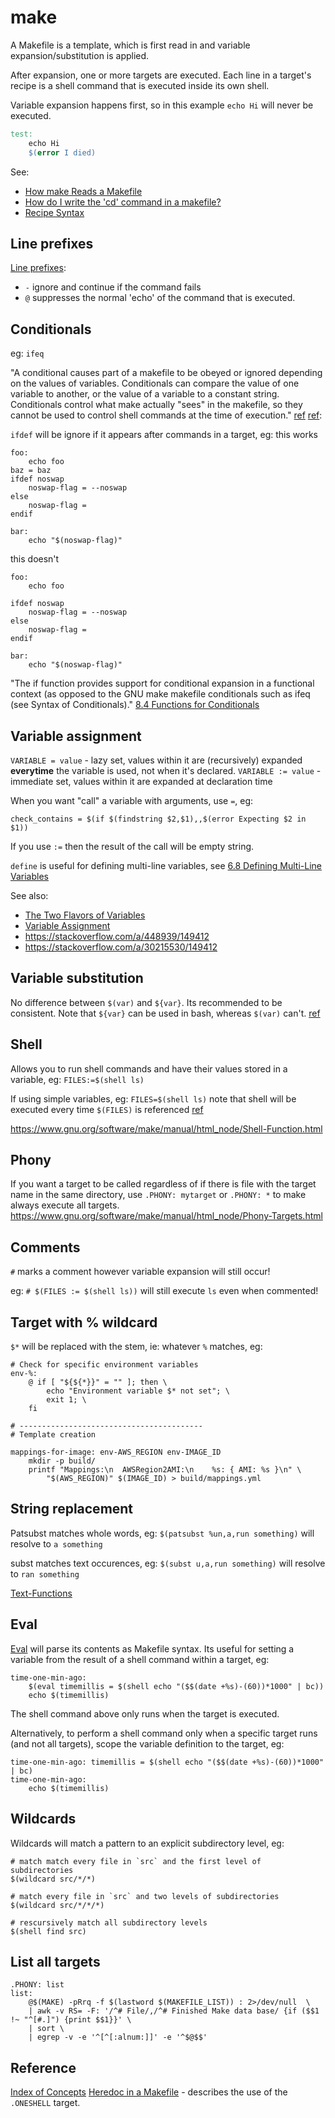 # make

A Makefile is a template, which is first read in and variable expansion/substitution is applied.

After expansion, one or more targets are executed. Each line in a target's recipe is a shell command that is executed inside its own shell.

Variable expansion happens first, so in this example `echo Hi` will never be executed.

```makefile
test:
    echo Hi
    $(error I died)
```

See:

- [How make Reads a Makefile](https://www.gnu.org/software/make/manual/html_node/Reading-Makefiles.html)
- [How do I write the 'cd' command in a makefile?](https://stackoverflow.com/a/1789616/149412)
- [Recipe Syntax](https://www.gnu.org/software/make/manual/html_node/Recipe-Syntax.html)

## Line prefixes

[Line prefixes](https://stackoverflow.com/questions/3477292/what-do-and-do-as-prefixes-to-recipe-lines-in-make):

- `-` ignore and continue if the command fails
- `@` suppresses the normal 'echo' of the command that is executed.

## Conditionals

eg: `ifeq`

"A conditional causes part of a makefile to be obeyed or ignored depending on the values of variables. Conditionals can compare the value of one variable to another, or the value of a variable to a constant string. Conditionals control what make actually "sees" in the makefile, so they cannot be used to control shell commands at the time of execution." [ref](http://kirste.userpage.fu-berlin.de/chemnet/use/info/make/make_7.html) [ref](https://stackoverflow.com/a/11994561/149412):

`ifdef` will be ignore if it appears after commands in a target,
eg: this works

```
foo:
    echo foo
baz = baz
ifdef noswap
    noswap-flag = --noswap
else
    noswap-flag =
endif

bar:
    echo "$(noswap-flag)"
```

this doesn't

```
foo:
    echo foo

ifdef noswap
    noswap-flag = --noswap
else
    noswap-flag =
endif

bar:
    echo "$(noswap-flag)"
```

"The if function provides support for conditional expansion in a functional context (as opposed to the GNU make makefile conditionals such as ifeq (see Syntax of Conditionals)."
[8.4 Functions for Conditionals](https://www.gnu.org/software/make/manual/html_node/Conditional-Functions.html#Conditional-Functions)

## Variable assignment

`VARIABLE = value` - lazy set, values within it are (recursively) expanded **everytime** the variable is used, not when it's declared.
`VARIABLE := value` - immediate set, values within it are expanded at declaration time

When you want "call" a variable with arguments, use `=`, eg:

```
check_contains = $(if $(findstring $2,$1),,$(error Expecting $2 in $1))
```

If you use `:=` then the result of the call will be empty string.

`define` is useful for defining multi-line variables, see [6.8 Defining Multi-Line Variables](https://www.gnu.org/software/make/manual/html_node/Multi_002dLine.html#Multi_002dLine)

See also:

- [The Two Flavors of Variables](https://www.gnu.org/software/make/manual/html_node/Flavors.html)
- [Variable Assignment](https://www.gnu.org/software/make/manual/html_node/Reading-Makefiles.html#Variable-Assignment)
- https://stackoverflow.com/a/448939/149412
- https://stackoverflow.com/a/30215530/149412

## Variable substitution

No difference between `$(var)` and `${var}`. Its recommended to be consistent. Note that `${var}` can be used in bash, whereas `$(var)` can't. [ref](https://stackoverflow.com/questions/25185607/whats-the-difference-between-parenthesis-and-curly-bracket-syntax-in-ma)

## Shell

Allows you to run shell commands and have their values stored in a variable, eg: `FILES:=$(shell ls)`

If using simple variables, eg: `FILES=$(shell ls)` note that shell will be executed every time `$(FILES)` is referenced [ref](https://electric-cloud.com/blog/2009/03/makefile-performance-shell/)

https://www.gnu.org/software/make/manual/html_node/Shell-Function.html

## Phony

If you want a target to be called regardless of if there is file with the target name in the same directory, use `.PHONY: mytarget` or `.PHONY: *` to make always execute all targets. https://www.gnu.org/software/make/manual/html_node/Phony-Targets.html

## Comments

`#` marks a comment however variable expansion will still occur!

eg: `# $(FILES := $(shell ls))` will still execute `ls` even when commented!

## Target with % wildcard

`$*` will be replaced with the stem, ie: whatever `%` matches, eg:

```
# Check for specific environment variables
env-%:
    @ if [ "${${*}}" = "" ]; then \
        echo "Environment variable $* not set"; \
        exit 1; \
    fi

# -----------------------------------------
# Template creation

mappings-for-image: env-AWS_REGION env-IMAGE_ID
    mkdir -p build/
    printf "Mappings:\n  AWSRegion2AMI:\n    %s: { AMI: %s }\n" \
        "$(AWS_REGION)" $(IMAGE_ID) > build/mappings.yml
```

## String replacement

Patsubst matches whole words, eg: `$(patsubst %un,a,run something)` will resolve to `a something`

subst matches text occurences, eg: `$(subst u,a,run something)` will resolve to `ran something`

[Text-Functions](https://www.gnu.org/software/make/manual/html_node/Text-Functions.html)

## Eval

[Eval](https://www.gnu.org/software/make/manual/html_node/Eval-Function.html#Eval-Function) will parse its contents as Makefile syntax. Its useful for setting a variable from the result of a shell command within a target, eg:

```
time-one-min-ago:
    $(eval timemillis = $(shell echo "($$(date +%s)-(60))*1000" | bc))
    echo $(timemillis)
```

The shell command above only runs when the target is executed.

Alternatively, to perform a shell command only when a specific target runs (and not all targets), scope the variable definition to the target, eg:

```
time-one-min-ago: timemillis = $(shell echo "($$(date +%s)-(60))*1000" | bc)
time-one-min-ago:
    echo $(timemillis)
```

## Wildcards

Wildcards will match a pattern to an explicit subdirectory level, eg:

```
# match match every file in `src` and the first level of subdirectories
$(wildcard src/*/*)

# match every file in `src` and two levels of subdirectories
$(wildcard src/*/*/*)

# rescursively match all subdirectory levels
$(shell find src)
```

## List all targets

```
.PHONY: list
list:
	@$(MAKE) -pRrq -f $(lastword $(MAKEFILE_LIST)) : 2>/dev/null  \
	| awk -v RS= -F: '/^# File/,/^# Finished Make data base/ {if ($$1 !~ "^[#.]") {print $$1}}' \
	| sort \
	| egrep -v -e '^[^[:alnum:]]' -e '^$@$$'
```

## Reference

[Index of Concepts](https://www.gnu.org/software/make/manual/html_node/Concept-Index.html)
[Heredoc in a Makefile](https://stackoverflow.com/questions/5873025/heredoc-in-a-makefile/7377522#7377522) - describes the use of the `.ONESHELL` target.
